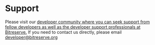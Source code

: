 # Support

Please visit our <a href="https://groups.google.com/forum/#!forum/bitreservedev"> developer community where you can seek support from fellow developers as well as the developer support professionals at Bitreserve.</a> If you need to contact us directly, please email <a href="mailto:developer@bitreserve.org?Subject=Help%20Me" target="_top">developer@bitreserve.org</a>

<br>
<br>
<br>
<br>
<br>
<br>
<br>
<br>
<br>
<br>
<br>
<br>
<br>
<br>
<br>
<br>
<br>
<br>
<br>
<br>
<br>
<br>
<br>
<br>
